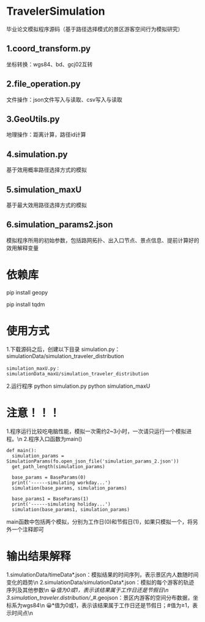 # TravelerSimulation
  毕业论文模拟程序源码（基于路径选择模式的景区游客空间行为模拟研究）
## 1.coord_transform.py
  坐标转换：wgs84、bd、gcj02互转
## 2.file_operation.py
  文件操作：json文件写入与读取、csv写入与读取
## 3.GeoUtils.py
  地理操作：距离计算，路径id计算
## 4.simulation.py
  基于效用概率路径选择方式的模拟
## 5.simulation_maxU
  基于最大效用路径选择方式的模拟
## 6.simulation_params2.json
  模拟程序所用的初始参数，包括路网拓扑、出入口节点、景点信息、提前计算好的效用解释变量
# 依赖库
  pip install geopy
  
  pip install tqdm
# 使用方式
  1.下载源码之后，创建以下目录
    simulation.py：simulationData/simulation_traveler_distribution
    
    simulation_maxU.py：simulationData_maxU/simulation_traveler_distribution
  2.运行程序
    python simulation.py
    python simulation_maxU
# 注意！！！
  1.程序运行比较吃电脑性能，模拟一次需约2~3小时，一次请只运行一个模拟进程。\n
  2.程序入口函数为main()
  
    def main():
      simulation_params = SimulationParams(fo.open_json_file('simulation_params_2.json'))
      get_path_length(simulation_params)

      base_params = BaseParams(0)
      print('------simulating workday...')
      simulation(base_params, simulation_params)

      base_params1 = BaseParams(1)
      print('------simulating holiday...')
      simulation(base_params1, simulation_params)
    
  main函数中包括两个模拟，分别为工作日(0)和节假日(1)，如果只模拟一个，将另外一个注释即可
# 输出结果解释
  1.simulationData/timeData*.json：模拟结果的时间序列，表示景区内人数随时间变化的趋势\n
  2.simulationData/simulationData*.json：模拟的每个游客的轨迹序列及其他参数\n
  :grinning:*值为0或1，表示该结果属于工作日还是节假日\n
  3.simulation_traveler.distribution/*_#.geojson：景区内游客的空间分布数据，坐标系为wgs84\n
  :grinning:*值为0或1，表示该结果属于工作日还是节假日；#值为≥1，表示时间点\n
  
      
